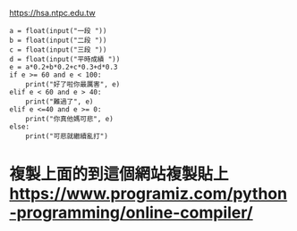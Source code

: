 https://hsa.ntpc.edu.tw
```
a = float(input("一段 "))
b = float(input("二段 "))
c = float(input("三段 "))
d = float(input("平時成績 "))
e = a*0.2+b*0.2+c*0.3+d*0.3
if e >= 60 and e < 100:
    print("好了啦你最厲害", e)
elif e < 60 and e > 40:
    print("難過了", e)
elif e <=40 and e >= 0:
    print("你真他媽可悲", e)
else:
    print("可悲就繼續亂打")
```
# 複製上面的到這個網站複製貼上 https://www.programiz.com/python-programming/online-compiler/
